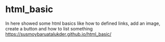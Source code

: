 # html_basic
In here showed some html basics like how to defined links, add an image, create a button and how to list something
https://susmoybaruatalukder.github.io/html_basic/
